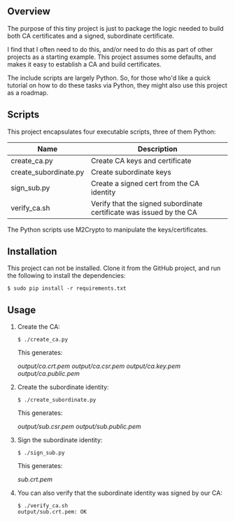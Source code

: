 Overview
--------

The purpose of this tiny project is just to package the logic needed to build 
both CA certificates and a signed, subordinate certificate.

I find that I often need to do this, and/or need to do this as part of other 
projects as a starting example. This project assumes some defaults, and makes 
it easy to establish a CA and build certificates.

The include scripts are largely Python. So, for those who'd like a quick 
tutorial on how to do these tasks via Python, they might also use this project
as a roadmap.


Scripts
-------

This project encapsulates four executable scripts, three of them Python:

| Name                  | Description                                                         |
| --------------------- | ------------------------------------------------------------------- |
| create_ca.py          | Create CA keys and certificate                                      |
| create_subordinate.py | Create subordinate keys                                             |
| sign_sub.py           | Create a signed cert from the CA identity                           |
| verify_ca.sh          | Verify that the signed subordinate certificate was issued by the CA |

The Python scripts use M2Crypto to manipulate the keys/certificates.


Installation
------------

This project can not be installed. Clone it from the GitHub project, and run 
the following to install the dependencies:

```
$ sudo pip install -r requirements.txt
```


Usage
-----

1. Create the CA:

   ```
   $ ./create_ca.py
   ```

   This generates:

   *output/ca.crt.pem*
   *output/ca.csr.pem*
   *output/ca.key.pem*
   *output/ca.public.pem*

2. Create the subordinate identity:

   ```
   $ ./create_subordinate.py
   ```

   This generates:

   *output/sub.csr.pem*
   *output/sub.public.pem*

3. Sign the subordinate identity:

   ```
   $ ./sign_sub.py
   ```

   This generates:

   *sub.crt.pem*

4. You can also verify that the subordinate identity was signed by our CA:

   ```
   $ ./verify_ca.sh 
   output/sub.crt.pem: OK
   ```
